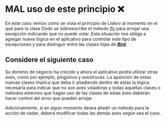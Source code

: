 # MAL uso de este principio :x:

En este caso vemos como se viola el principio de Liskov al momento en el que para la clase Dodo se
sobreescribe el método <u>*fly*</u> para arrojar una excepción indicando que no puede volar.
Esta situación nos obliga a agregar nueva lógica en el aplicativo para controlar este tipo de
excepciones y para distinguir entre las clases hijas de <u>***Bird***</u>.

## Considere el siguiente caso
Su dominio de negocio ha crecido y ahora el aplicativo podrá utilizar otras aves, como por ejemplo,
pingüinos y avestruces. La aparición de estas nuevas clases implica que deba ir añadiendo dentro
de estas la lógica necesaria para indicar que no son aves voladoras y todas aquellas clases
o métodos externos que hagan uso de las clases de estas aves deberán hacer control del
error que pueden arrojar. 

Adicionalmente, si en algún momento desea añadir un método para la acción de nadar, deberá modificar
todas las demás aves según sea el caso.
